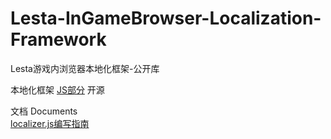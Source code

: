 # Lesta-InGameBrowser-Localization-Framework
Lesta游戏内浏览器本地化框架-公开库

本地化框架 [JS部分](https://github.com/windofxy/Lesta-InGameBrowser-Localization-Framework-Public/blob/main/framework.js) 开源

文档 Documents<br>
[localizer.js编写指南](https://github.com/windofxy/Lesta-InGameBrowser-Localization-Framework-Public/blob/main/Document-CN.md)
